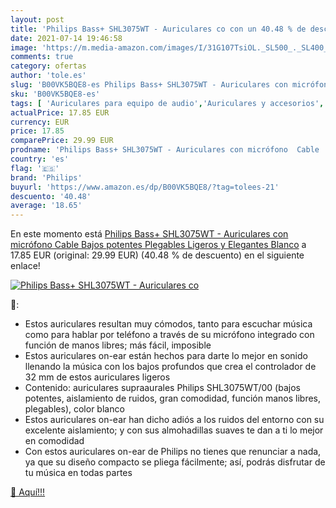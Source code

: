```yaml
---
layout: post
title: 'Philips Bass+ SHL3075WT - Auriculares co con un 40.48 % de descuento'
date: 2021-07-14 19:46:58
image: 'https://m.media-amazon.com/images/I/31G107TsiOL._SL500_._SL400_.jpg'
comments: true
category: ofertas
author: 'tole.es'
slug: 'B00VK5BQE8-es Philips Bass+ SHL3075WT - Auriculares con micrófono Cable...'
sku: 'B00VK5BQE8-es'
tags: [ 'Auriculares para equipo de audio','Auriculares y accesorios','Electrónica','auriculares','philips', ]
actualPrice: 17.85 EUR
currency: EUR
price: 17.85
comparePrice: 29.99 EUR
prodname: 'Philips Bass+ SHL3075WT - Auriculares con micrófono  Cable  Bajos potentes  Plegables  Ligeros y Elegantes  Blanco'
country: 'es'
flag: '🇪🇸'
brand: 'Philips'
buyurl: 'https://www.amazon.es/dp/B00VK5BQE8/?tag=tolees-21'
descuento: '40.48'
average: '18.65'
---
```


En este momento está [Philips Bass+ SHL3075WT - Auriculares con micrófono  Cable  Bajos potentes  Plegables  Ligeros y Elegantes  Blanco](https://www.amazon.es/dp/B00VK5BQE8/?tag=tolees-21) a 17.85 EUR (original: 29.99 EUR) (40.48 %  de descuento) en el siguiente enlace!

[![Philips Bass+ SHL3075WT - Auriculares co](https://m.media-amazon.com/images/I/31G107TsiOL._SL500_._SL400_.jpg)](https://www.amazon.es/dp/B00VK5BQE8/?tag=tolees-21)

🔎:

- Estos auriculares resultan muy cómodos, tanto para escuchar música como para hablar por teléfono a través de su micrófono integrado con función de manos libres; más fácil, imposible
- Estos auriculares on-ear están hechos para darte lo mejor en sonido llenando la música con los bajos profundos que crea el controlador de 32 mm de estos auriculares ligeros
- Contenido: auriculares supraaurales Philips SHL3075WT/00 (bajos potentes, aislamiento de ruidos, gran comodidad, función manos libres, plegables), color blanco
- Estos auriculares on-ear han dicho adiós a los ruidos del entorno con su excelente aislamiento; y con sus almohadillas suaves te dan a ti lo mejor en comodidad
- Con estos auriculares on-ear de Philips no tienes que renunciar a nada, ya que su diseño compacto se pliega fácilmente; así, podrás disfrutar de tu música en todas partes

[🛒 Aquí!!!](https://www.amazon.es/dp/B00VK5BQE8/?tag=tolees-21)
